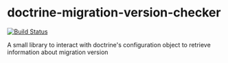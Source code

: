 # doctrine-migration-version-checker

[![Build Status](https://travis-ci.org/ministryofjustice/doctrine-migration-version-checker.svg?branch=master)](https://travis-ci.org/ministryofjustice/doctrine-migration-version-checker)

A small library to interact with doctrine's configuration object to retrieve information about migration version
